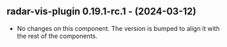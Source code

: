   ## radar-vis-plugin 0.19.1-rc.1 - (2024-03-12)
  
  * No changes on this component. The version is bumped to align it
    with the rest of the components.
